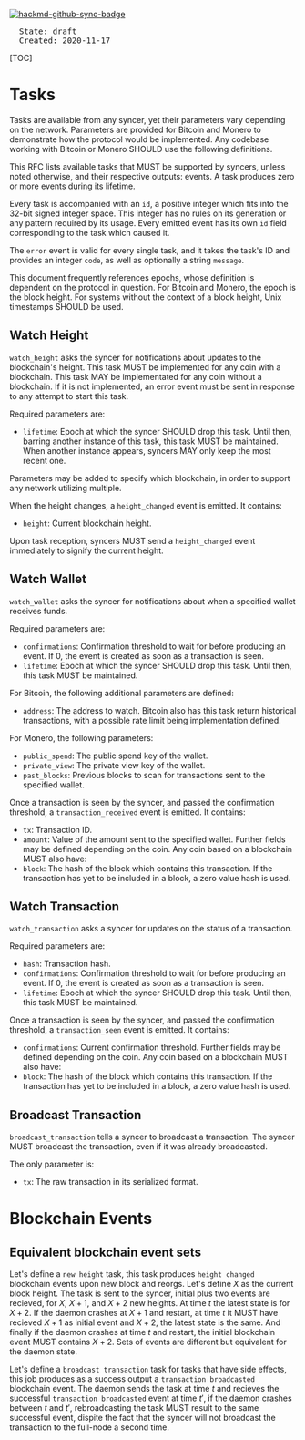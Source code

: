 [![hackmd-github-sync-badge](https://hackmd.io/0UBnjLo3QzWx_ReejLHgYQ/badge)](https://hackmd.io/0UBnjLo3QzWx_ReejLHgYQ)

<pre>
  State: draft
  Created: 2020-11-17
</pre>

[TOC]

# Tasks

Tasks are available from any syncer, yet their parameters vary depending on the network. Parameters are provided for Bitcoin and Monero to demonstrate how the protocol would be implemented. Any codebase working with Bitcoin or Monero SHOULD use the following definitions.

This RFC lists available tasks that MUST be supported by syncers, unless noted otherwise, and their respective outputs: events. A task produces zero or more events during its lifetime.

Every task is accompanied with an `id`, a positive integer which fits into the 32-bit signed integer space. This integer has no rules on its generation or any pattern required by its usage. Every emitted event has its own `id` field corresponding to the task which caused it.

The `error` event is valid for every single task, and it takes the task's ID and provides an integer `code`, as well as optionally a string `message`.

This document frequently references epochs, whose definition is dependent on the protocol in question. For Bitcoin and Monero, the epoch is the block height. For systems without the context of a block height, Unix timestamps SHOULD be used.

## Watch Height

`watch_height` asks the syncer for notifications about updates to the blockchain's height. This task MUST be implemented for any coin with a blockchain. This task MAY be implementated for any coin without a blockchain. If it is not implemented, an error event must be sent in response to any attempt to start this task.

Required parameters are:
* `lifetime`: Epoch at which the syncer SHOULD drop this task. Until then, barring another instance of this task, this task MUST be maintained. When another instance appears, syncers MAY only keep the most recent one.

Parameters may be added to specify which blockchain, in order to support any network utilizing multiple.

When the height changes, a `height_changed` event is emitted. It contains:
* `height`: Current blockchain height.

Upon task reception, syncers MUST send a `height_changed` event immediately to signify the current height.

## Watch Wallet

`watch_wallet` asks the syncer for notifications about when a specified wallet receives funds.

Required parameters are:
* `confirmations`: Confirmation threshold to wait for before producing an event. If 0, the event is created as soon as a transaction is seen.
* `lifetime`: Epoch at which the syncer SHOULD drop this task. Until then, this task MUST be maintained.

For Bitcoin, the following additional parameters are defined:
* `address`: The address to watch.
Bitcoin also has this task return historical transactions, with a possible rate limit being implementation defined.

For Monero, the following parameters:
* `public_spend`: The public spend key of the wallet.
* `private_view`: The private view key of the wallet.
* `past_blocks`: Previous blocks to scan for transactions sent to the specified wallet.

Once a transaction is seen by the syncer, and passed the confirmation threshold, a `transaction_received` event is emitted. It contains:
* `tx`: Transaction ID.
* `amount`: Value of the amount sent to the specified wallet.
Further fields may be defined depending on the coin. Any coin based on a blockchain MUST also have:
* `block`: The hash of the block which contains this transaction. If the transaction has yet to be included in a block, a zero value hash is used.

## Watch Transaction

`watch_transaction` asks a syncer for updates on the status of a transaction.

Required parameters are:
* `hash`: Transaction hash.
* `confirmations`: Confirmation threshold to wait for before producing an event. If 0, the event is created as soon as a transaction is seen.
* `lifetime`: Epoch at which the syncer SHOULD drop this task. Until then, this task MUST be maintained.

Once a transaction is seen by the syncer, and passed the confirmation threshold, a `transaction_seen` event is emitted. It contains:
* `confirmations`: Current confirmation threshold.
Further fields may be defined depending on the coin. Any coin based on a blockchain MUST also have:
* `block`: The hash of the block which contains this transaction. If the transaction has yet to be included in a block, a zero value hash is used.

## Broadcast Transaction

`broadcast_transaction` tells a syncer to broadcast a transaction. The syncer MUST broadcast the transaction, even if it was already broadcasted.

The only parameter is:
* `tx`: The raw transaction in its serialized format.

# Blockchain Events

## Equivalent blockchain event sets
Let's define a `new height` task, this task produces `height changed` blockchain events upon new block and reorgs. Let's define $X$ as the current block height. The task is sent to the syncer, initial plus two events are recieved, for $X$, $X+1$, and $X+2$ new heights. At time $t$ the latest state is for $X+2$. If the daemon crashes at $X+1$ and restart, at time $t$ it MUST have recieved $X+1$ as initial event and $X+2$, the latest state is the same. And finally if the daemon crashes at time $t$ and restart, the initial blockchain event MUST contains $X+2$. Sets of events are different but equivalent for the daemon state.

Let's define a `broadcast transaction` task for tasks that have side effects, this job produces as a success output a `transaction broadcasted` blockchain event. The daemon sends the task at time $t$ and recieves the successful `transaction broadcasted` event at time $t'$, if the daemon crashes between $t$ and $t'$, rebroadcasting the task MUST result to the same successful event, dispite the fact that the syncer will not broadcast the transaction to the full-node a second time.